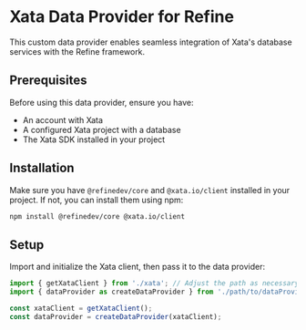 # Xata Data Provider for Refine

This custom data provider enables seamless integration of Xata's database services with the Refine framework.

## Prerequisites

Before using this data provider, ensure you have:

- An account with Xata
- A configured Xata project with a database
- The Xata SDK installed in your project

## Installation

Make sure you have `@refinedev/core` and `@xata.io/client` installed in your project. If not, you can install them using npm:

```bash
npm install @refinedev/core @xata.io/client
```

## Setup

Import and initialize the Xata client, then pass it to the data provider:

```typescript
import { getXataClient } from './xata'; // Adjust the path as necessary
import { dataProvider as createDataProvider } from './path/to/dataProvider'; // Adjust the path as necessary

const xataClient = getXataClient();
const dataProvider = createDataProvider(xataClient);
```
